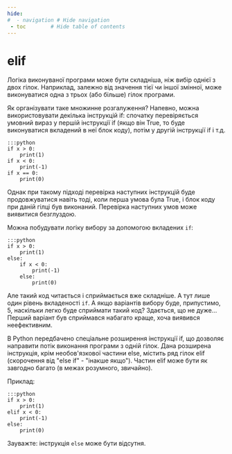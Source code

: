 ```yaml
---
hide:
#  - navigation # Hide navigation
 - toc        # Hide table of contents
---
```


# elif
		
Логіка виконуваної програми може бути складніша, 
ніж вибір однієї з двох гілок. 
Наприклад, залежно від значення тієї чи іншої змінної, 
може виконуватися одна з трьох (або більше) гілок програми. 

Як організувати таке множинне розгалуження? 
Напевно, можна використовувати декілька інструкцій if: 
спочатку перевіряється умовний вираз у першій інструкції if 
(якщо він True, 
то буде виконуватися вкладений в неї блок коду), 
потім у другій інструкції if і т.д. 

	:::python
	if x > 0:
		print(1)
	if x < 0:
		print(-1)
	if x == 0:
		print(0)

Однак при такому підході перевірка наступних інструкцій буде продовжуватися навіть тоді, 
коли перша умова була True, 
і блок коду при даній гілці був виконаний. 
Перевірка наступних умов може виявитися безглуздою.

Можна побудувати логіку вибору за допомогою вкладених `if`:

	:::python
	if x > 0:
		print(1)
	else:
		if x < 0:
			print(-1)
		else:
			print(0)

Але такий код читається і сприймається вже складніше. 
А тут лише один рівень вкладеності `if`. 
А якщо варіантів вибору буде, припустимо, 5, 
наскільки легко буде сприймати такий код? 
Здається, що не дуже... 
Перший варіант був сприймався набагато краще, хоча виявився неефективним. 

В Python передбачено спеціальне розширення інструкції if, 
що дозволяє направити потік виконання програми з одній гілок. 
Дана розширена інструкція, 
крім необов'язкової частини else, 
містить ряд гілок elif 
(скорочення від "else if" - "інакше якщо").
Частин elif може бути як завгодно багато (в межах розумного, звичайно).

Приклад:

	:::python
	if x > 0:
		print(1)
	elif x < 0:
		print(-1)
	else:
		print(0)

Зауважте: інструкція `else` може бути відсутня. 
